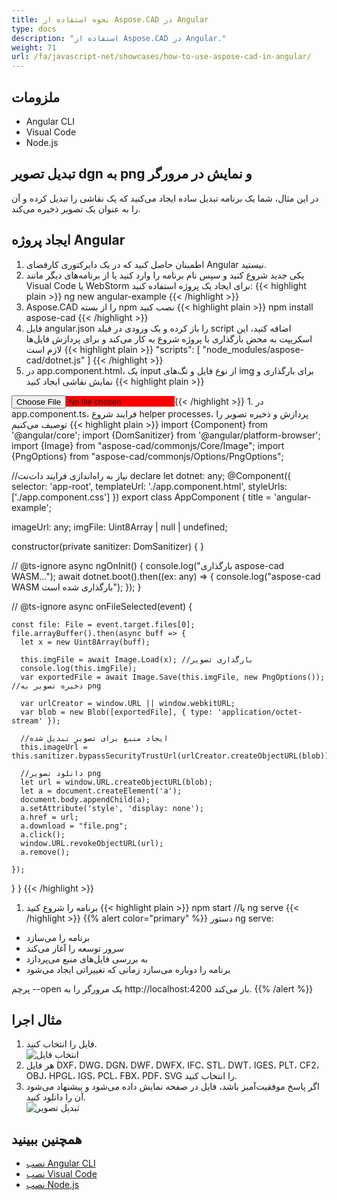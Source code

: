 ```yaml
---
title: نحوه استفاده از Aspose.CAD در Angular
type: docs
description: "استفاده از Aspose.CAD در Angular."
weight: 71
url: /fa/javascript-net/showcases/how-to-use-aspose-cad-in-angular/
---
```


## ملزومات
- Angular CLI
- Visual Code
- Node.js

## تبدیل تصویر dgn به png و نمایش در مرورگر

در این مثال، شما یک برنامه تبدیل ساده ایجاد می‌کنید که یک نقاشی را تبدیل کرده و آن را به عنوان یک تصویر ذخیره می‌کند.

## ایجاد پروژه Angular

1. اطمینان حاصل کنید که در یک دایرکتوری کارفضای Angular نیستید.
1. یکی جدید شروع کنید و سپس نام برنامه را وارد کنید یا از برنامه‌های دیگر مانند Visual Code یا WebStorm برای ایجاد یک پروژه استفاده کنید:
{{< highlight plain >}}
ng new angular-example
{{< /highlight >}}
1. Aspose.CAD را از بسته npm نصب کنید
{{< highlight plain >}}
npm install aspose-cad
{{< /highlight >}}
1. فایل angular.json را باز کرده و یک ورودی در فیلد script اضافه کنید، این اسکریپت به محض بارگذاری با پروژه شروع به کار می‌کند و برای پردازش فایل‌ها لازم است
{{< highlight plain >}}
"scripts": [
  "node_modules/aspose-cad/dotnet.js"
]
{{< /highlight >}}
1. در app.component.html، یک input از نوع فایل و تگ‌های img برای بارگذاری و نمایش نقاشی ایجاد کنید
{{< highlight plain >}}
<span style="background-color: red">
    <input type="file" class="file-upload" (change)="onFileSelected($event)" />
    <img alt="" id="image" [src]="imageUrl" />
</span>
{{< /highlight >}}
1. در app.component.ts، فرایند شروع helper processes، پردازش و ذخیره تصویر را توصیف می‌کنیم
{{< highlight plain >}}
import {Component} from '@angular/core';
import {DomSanitizer} from '@angular/platform-browser';
import {Image} from "aspose-cad/commonjs/Core/Image";
import {PngOptions} from "aspose-cad/commonjs/Options/PngOptions";

//نیاز به راه‌اندازی فرایند دات‌نت
declare let dotnet: any;
@Component({
  selector: 'app-root',
  templateUrl: './app.component.html',
  styleUrls: ['./app.component.css']
})
export class AppComponent {
  title = 'angular-example';

  imageUrl: any;
  imgFile: Uint8Array | null | undefined;

  constructor(private sanitizer: DomSanitizer) {
  }

  // @ts-ignore
  async ngOnInit() {
    console.log("بارگذاری aspose-cad WASM...");
    await dotnet.boot().then((ex: any) => {
      console.log("aspose-cad WASM بارگذاری شده است");
    });
  }

  // @ts-ignore
  async onFileSelected(event) {

    const file: File = event.target.files[0];
    file.arrayBuffer().then(async buff => {
      let x = new Uint8Array(buff);
      
      this.imgFile = await Image.Load(x); //بارگذاری تصویر
      console.log(this.imgFile);
      var exportedFile = await Image.Save(this.imgFile, new PngOptions()); //ذخیره تصویر به png

      var urlCreator = window.URL || window.webkitURL;
      var blob = new Blob([exportedFile], { type: 'application/octet-stream' });
      
      //ایجاد منبع برای تصویر تبدیل شده
      this.imageUrl = this.sanitizer.bypassSecurityTrustUrl(urlCreator.createObjectURL(blob));

      //دانلود تصویر png
      let url = window.URL.createObjectURL(blob);
      let a = document.createElement('a');
      document.body.appendChild(a);
      a.setAttribute('style', 'display: none');
      a.href = url;
      a.download = "file.png";
      a.click();
      window.URL.revokeObjectURL(url);
      a.remove();

    });
  }
}
{{< /highlight >}}
1. برنامه را شروع کنید
{{< highlight plain >}}
npm start
//یا
ng serve
{{< /highlight >}}
{{% alert color="primary" %}} 
دستور ng serve:

- برنامه را می‌سازد
- سرور توسعه را آغاز می‌کند
- به بررسی فایل‌های منبع می‌پردازد
- برنامه را دوباره می‌سازد زمانی که تغییراتی ایجاد می‌شود

پرچم --open یک مرورگر را به http://localhost:4200 باز می‌کند.
{{% /alert %}}

## مثال اجرا

1. فایل را انتخاب کنید.<br>
![انتخاب فایل](/cad/_assets/javascript-net/angular/choose-file.png)<br>
1. هر فایل DXF، DWG، DGN، DWF، DWFX، IFC، STL، DWT، IGES، PLT، CF2، OBJ، HPGL، IGS، PCL، FBX، PDF، SVG را انتخاب کنید.
1. اگر پاسخ موفقیت‌آمیز باشد، فایل در صفحه نمایش داده می‌شود و پیشنهاد می‌شود آن را دانلود کنید.<br>
![تبدیل تصویر](/cad/_assets/javascript-net/angular/convert-image.png)<br>

## همچنین ببینید

- [نصب Angular CLI](https://angular.io/guide/setup-local/)
- [نصب Visual Code](https://code.visualstudio.com/)
- [نصب Node.js](https://nodejs.org/en/)
